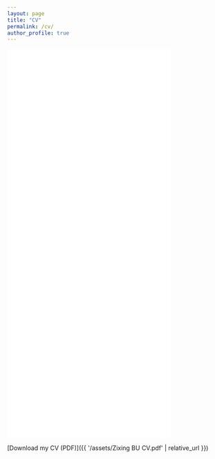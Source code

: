 ```yaml
---
layout: page
title: "CV"
permalink: /cv/
author_profile: true
---
```


<!-- Embedded PDF -->
<iframe src="{{ '/assets/Zixing BU CV.pdf' | relative_url }}" width="75%" height="900px" style="border: none;">
  <p>If the PDF cannot be embedded, please use this link to download: <a href="{{ '/assets/Zixing BU CV.pdf' | relative_url }}">Download my CV (PDF)</a></p>
</iframe>

<!-- Explicit download link as fallback -->
[Download my CV (PDF)]({{ '/assets/Zixing BU CV.pdf' | relative_url }})
